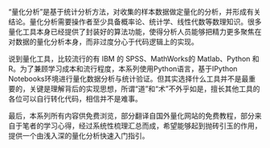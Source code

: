 “量化分析”是基于统计分析方法，对收集的样本数据做定量化的分析，并形成有关结论。量化分析需要操作者至少具备概率论、统计学、线性代数等数理知识。很多量化工具本身已经提供了封装好的算法功能，使得分析人员能够把精力更多聚焦在对数据的量化分析本身，而非过度分心于代码逻辑上的实现。

说到量化工具，比较流行的有 IBM 的 SPSS、MathWorks的 Matlab、Python 和 R。为了兼顾学习成本和流行程度，本系列使用Python语言，基于IPython Notebooks环境进行量化数据分析与统计验证。但其实选择什么工具并不是最重要的，关键是理解背后的实现思想，所谓“道”和“术”不外乎如是，擅长其他工具的各位可以自行转化代码，相信并不是难事。

最后，本系列所有内容供免费浏览，部分翻译自国外量化网站的免费教程，部分来自于笔者的学习心得，经过系统性梳理汇总而成，希望能够起到抛砖引玉的作用，提供一个由浅入深的量化分析快速入门指引。
